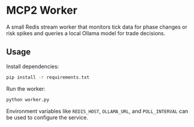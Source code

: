 # MCP2 Worker

A small Redis stream worker that monitors tick data for phase changes or
risk spikes and queries a local Ollama model for trade decisions.

## Usage

Install dependencies:

```bash
pip install -r requirements.txt
```

Run the worker:

```bash
python worker.py
```

Environment variables like `REDIS_HOST`, `OLLAMA_URL`, and
`POLL_INTERVAL` can be used to configure the service.
